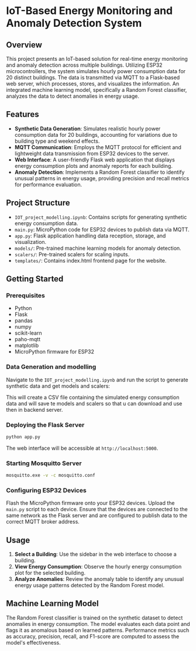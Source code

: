 # IoT-Based Energy Monitoring and Anomaly Detection System

## Overview

This project presents an IoT-based solution for real-time energy monitoring and anomaly detection across multiple buildings. Utilizing ESP32 microcontrollers, the system simulates hourly power consumption data for 20 distinct buildings. The data is transmitted via MQTT to a Flask-based web server, which processes, stores, and visualizes the information. An integrated machine learning model, specifically a Random Forest classifier, analyzes the data to detect anomalies in energy usage.

## Features

- **Synthetic Data Generation**: Simulates realistic hourly power consumption data for 20 buildings, accounting for variations due to building type and weekend effects.
- **MQTT Communication**: Employs the MQTT protocol for efficient and lightweight data transmission from ESP32 devices to the server.
- **Web Interface**: A user-friendly Flask web application that displays energy consumption plots and anomaly reports for each building.
- **Anomaly Detection**: Implements a Random Forest classifier to identify unusual patterns in energy usage, providing precision and recall metrics for performance evaluation.

## Project Structure

- `IOT_project_modelling.ipynb`: Contains scripts for generating synthetic energy consumption data.
- `main.py`: MicroPython code for ESP32 devices to publish data via MQTT.
- `app.py`: Flask application handling data reception, storage, and visualization.
- `models/`: Pre-trained machine learning models for anomaly detection.
- `scalers/`: Pre-trained scalers for scaling inputs.
- `templates/`: Contains index.html frontend page for the website.

## Getting Started

### Prerequisites

- Python
- Flask
- pandas
- numpy
- scikit-learn
- paho-mqtt
- matplotlib
- MicroPython firmware for ESP32

### Data Generation and modelling

Navigate to the `IOT_project_modelling.ipynb` and run the script to generate synthetic data and get models and scalers:

This will create a CSV file containing the simulated energy consumption data and will save te models and scalers so that u can download and use then in backend server.

### Deploying the Flask Server

```bash
python app.py
```

The web interface will be accessible at `http://localhost:5000`.

### Starting Mosquitto Server

```bash
mosquitto.exe -v -c mosquitto.conf
```

### Configuring ESP32 Devices

Flash the MicroPython firmware onto your ESP32 devices. Upload the `main.py` script to each device. Ensure that the devices are connected to the same network as the Flask server and are configured to publish data to the correct MQTT broker address.

## Usage

1. **Select a Building**: Use the sidebar in the web interface to choose a building.
2. **View Energy Consumption**: Observe the hourly energy consumption plot for the selected building.
3. **Analyze Anomalies**: Review the anomaly table to identify any unusual energy usage patterns detected by the Random Forest model.

## Machine Learning Model

The Random Forest classifier is trained on the synthetic dataset to detect anomalies in energy consumption. The model evaluates each data point and flags it as anomalous based on learned patterns. Performance metrics such as accuracy, precision, recall, and F1-score are computed to assess the model's effectiveness.
